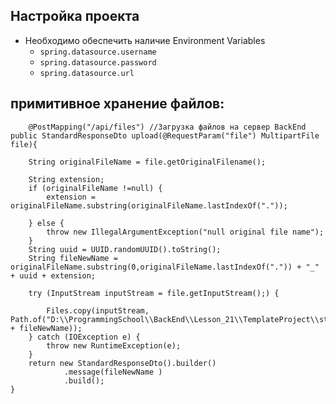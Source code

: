## Настройка проекта

* Необходимо обеспечить наличие Environment Variables
  * `spring.datasource.username`
  * `spring.datasource.password`
  * `spring.datasource.url`

## примитивное хранение файлов: 
        @PostMapping("/api/files") //Загрузка файлов на сервер BackEnd
    public StandardResponseDto upload(@RequestParam("file") MultipartFile file){

        String originalFileName = file.getOriginalFilename();

        String extension;
        if (originalFileName !=null) {
            extension = originalFileName.substring(originalFileName.lastIndexOf("."));

        } else {
            throw new IllegalArgumentException("null original file name");
        }
        String uuid = UUID.randomUUID().toString();
        String fileNewName = originalFileName.substring(0,originalFileName.lastIndexOf(".")) + "_" + uuid + extension;

        try (InputStream inputStream = file.getInputStream();) {

            Files.copy(inputStream, Path.of("D:\\ProgrammingSchool\\BackEnd\\Lesson_21\\TemplateProject\\static\\" + fileNewName));
        } catch (IOException e) {
            throw new RuntimeException(e);
        }
        return new StandardResponseDto().builder()
                .message(fileNewName )
                .build();
    }